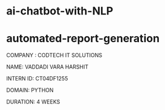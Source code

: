 # ai-chatbot-with-NLP

# automated-report-generation

COMPANY : CODTECH IT SOLUTIONS

NAME: VADDADI VARA HARSHIT

INTERN ID: CT04DF1255

DOMAIN: PYTHON

DURATION: 4 WEEKS
